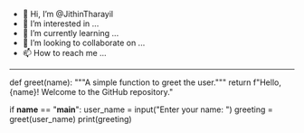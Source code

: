 - 👋 Hi, I’m @JithinTharayil
- 👀 I’m interested in ...
- 🌱 I’m currently learning ...
- 💞️ I’m looking to collaborate on ...
- 📫 How to reach me ...

<!---
JithinTharayil/JithinTharayil is a ✨ special ✨ repository because its `README.md` (this file) appears on your GitHub profile.
You can click the Preview link to take a look at your changes.
--->
****
def greet(name):
    """A simple function to greet the user."""
    return f"Hello, {name}! Welcome to the GitHub repository."

if __name__ == "__main__":
    user_name = input("Enter your name: ")
    greeting = greet(user_name)
    print(greeting)
